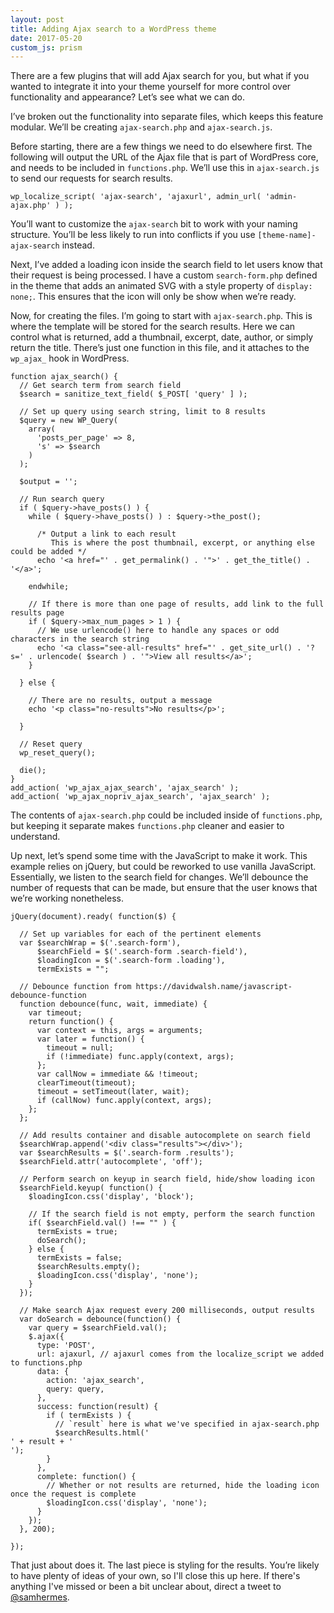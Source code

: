 ```yaml
---
layout: post
title: Adding Ajax search to a WordPress theme
date: 2017-05-20
custom_js: prism
---
```


There are a few plugins that will add Ajax search for you, but what if you wanted to integrate it into your theme yourself for more control over functionality and appearance? Let’s see what we can do.

I’ve broken out the functionality into separate files, which keeps this feature modular. We’ll be creating `ajax-search.php` and `ajax-search.js`.

Before starting, there are a few things we need to do elsewhere first. The following will output the URL of the Ajax file that is part of WordPress core, and needs to be included in `functions.php`. We’ll use this in `ajax-search.js` to send our requests for search results.

<pre><code class="language-php">wp_localize_script( 'ajax-search', 'ajaxurl', admin_url( 'admin-ajax.php' ) );</code></pre>

You’ll want to customize the `ajax-search` bit to work with your naming structure. You’ll be less likely to run into conflicts if you use `[theme-name]-ajax-search` instead.

Next, I’ve added a loading icon inside the search field to let users know that their request is being processed. I have a custom `search-form.php` defined in the theme that adds an animated SVG with a style property of `display: none;`. This ensures that the icon will only be show when we’re ready.

Now, for creating the files. I’m going to start with `ajax-search.php`. This is where the template will be stored for the search results. Here we can control what is returned, add a thumbnail, excerpt, date, author, or simply return the title. There’s just one function in this file, and it attaches to the `wp_ajax_` hook in WordPress.

<pre><code class="language-php">function ajax_search() {
  // Get search term from search field
  $search = sanitize_text_field( $_POST[ 'query' ] );
  
  // Set up query using search string, limit to 8 results
  $query = new WP_Query(
    array(
      'posts_per_page' => 8,
      's' => $search
    )
  );
  
  $output = '';
  
  // Run search query
  if ( $query->have_posts() ) {
    while ( $query->have_posts() ) : $query->the_post();
      
      /* Output a link to each result
         This is where the post thumbnail, excerpt, or anything else could be added */
      echo '&lt;a href="' . get_permalink() . '"&gt;' . get_the_title() . '&lt;/a&gt;';
    
    endwhile;        
    
    // If there is more than one page of results, add link to the full results page
    if ( $query->max_num_pages > 1 ) {
      // We use urlencode() here to handle any spaces or odd characters in the search string
      echo '&lt;a class="see-all-results" href="' . get_site_url() . '?s=' . urlencode( $search ) . '"&gt;View all results&lt;/a&gt;';
    }
    
  } else {
    
    // There are no results, output a message
    echo '&lt;p class="no-results"&gt;No results&lt;/p&gt;';
  
  }
  
  // Reset query
  wp_reset_query();
  
  die();
}
add_action( 'wp_ajax_ajax_search', 'ajax_search' );
add_action( 'wp_ajax_nopriv_ajax_search', 'ajax_search' );</code></pre>

The contents of `ajax-search.php` could be included inside of `functions.php`, but keeping it separate makes `functions.php` cleaner and easier to understand.

Up next, let’s spend some time with the JavaScript to make it work. This example relies on jQuery, but could be reworked to use vanilla JavaScript. Essentially, we listen to the search field for changes. We’ll debounce the number of requests that can be made, but ensure that the user knows that we’re working nonetheless.

<pre><code class="language-javascript">jQuery(document).ready( function($) {

  // Set up variables for each of the pertinent elements
  var $searchWrap = $('.search-form'),
      $searchField = $('.search-form .search-field'),
      $loadingIcon = $('.search-form .loading'),
      termExists = "";
  
  // Debounce function from https://davidwalsh.name/javascript-debounce-function
  function debounce(func, wait, immediate) {
    var timeout;
    return function() {
      var context = this, args = arguments;
      var later = function() {
        timeout = null;
        if (!immediate) func.apply(context, args);
      };
      var callNow = immediate && !timeout;
      clearTimeout(timeout);
      timeout = setTimeout(later, wait);
      if (callNow) func.apply(context, args);
    };
  };
  
  // Add results container and disable autocomplete on search field
  $searchWrap.append('&lt;div class="results"&gt;&lt;/div&gt;');
  var $searchResults = $('.search-form .results');
  $searchField.attr('autocomplete', 'off');
  
  // Perform search on keyup in search field, hide/show loading icon
  $searchField.keyup( function() {
    $loadingIcon.css('display', 'block');
    
    // If the search field is not empty, perform the search function
    if( $searchField.val() !== "" ) {
      termExists = true;
      doSearch();
    } else {
      termExists = false;
      $searchResults.empty();
      $loadingIcon.css('display', 'none');
    }
  });
  
  // Make search Ajax request every 200 milliseconds, output results
  var doSearch = debounce(function() {
    var query = $searchField.val();
    $.ajax({
      type: 'POST',
      url: ajaxurl, // ajaxurl comes from the localize_script we added to functions.php
      data: {
        action: 'ajax_search',
        query: query,
      },
      success: function(result) {
        if ( termExists ) {
          // `result` here is what we've specified in ajax-search.php
          $searchResults.html('<div class="results-list">' + result + '</div>');
        }
      },
      complete: function() {
        // Whether or not results are returned, hide the loading icon once the request is complete
        $loadingIcon.css('display', 'none');
      }
    });
  }, 200);
  
});</code></pre>

That just about does it. The last piece is styling for the results. You’re likely to have plenty of ideas of your own, so I'll close this up here. If there's anything I've missed or been a bit unclear about, direct a tweet to [@samhermes](https://twitter.com/samhermes).